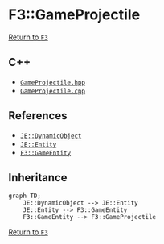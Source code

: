 # F3::GameProjectile

[Return to `F3`](/docs/f3.md)

## C++

- [`GameProjectile.hpp`](/src/f3/GameProjectile.hpp)
- [`GameProjectile.cpp`](/src/f3/GameProjectile.cpp)

## References

- [`JE::DynamicObject`](https://github.com/OpenJE/openje/docs/je/DynamicObject.md)
- [`JE::Entity`](https://github.com/OpenJE/openje/docs/je/Entity.md)
- [`F3::GameEntity`](/docs/f3/GameEntity.md)

## Inheritance

```mermaid
graph TD;
    JE::DynamicObject --> JE::Entity
    JE::Entity --> F3::GameEntity
    F3::GameEntity --> F3::GameProjectile
```

[Return to `F3`](/docs/f3.md)